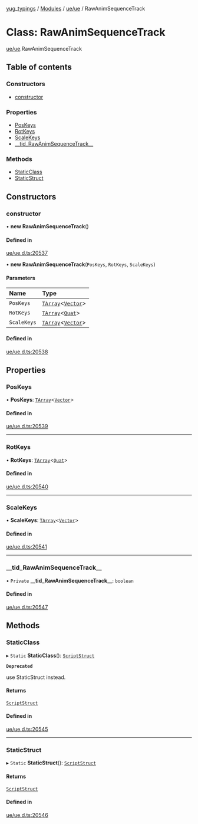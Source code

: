 [yug_typings](../README.md) / [Modules](../modules.md) / [ue/ue](../modules/ue_ue.md) / RawAnimSequenceTrack

# Class: RawAnimSequenceTrack

[ue/ue](../modules/ue_ue.md).RawAnimSequenceTrack

## Table of contents

### Constructors

- [constructor](ue_ue.RawAnimSequenceTrack.md#constructor)

### Properties

- [PosKeys](ue_ue.RawAnimSequenceTrack.md#poskeys)
- [RotKeys](ue_ue.RawAnimSequenceTrack.md#rotkeys)
- [ScaleKeys](ue_ue.RawAnimSequenceTrack.md#scalekeys)
- [\_\_tid\_RawAnimSequenceTrack\_\_](ue_ue.RawAnimSequenceTrack.md#__tid_rawanimsequencetrack__)

### Methods

- [StaticClass](ue_ue.RawAnimSequenceTrack.md#staticclass)
- [StaticStruct](ue_ue.RawAnimSequenceTrack.md#staticstruct)

## Constructors

### constructor

• **new RawAnimSequenceTrack**()

#### Defined in

[ue/ue.d.ts:20537](https://github.com/YugMetaverse/yug_typings/blob/25cad34/ue/ue.d.ts#L20537)

• **new RawAnimSequenceTrack**(`PosKeys`, `RotKeys`, `ScaleKeys`)

#### Parameters

| Name | Type |
| :------ | :------ |
| `PosKeys` | [`TArray`](../interfaces/ue_puerts.TArray.md)<[`Vector`](ue_ue_s.Vector.md)\> |
| `RotKeys` | [`TArray`](../interfaces/ue_puerts.TArray.md)<[`Quat`](ue_ue_s.Quat.md)\> |
| `ScaleKeys` | [`TArray`](../interfaces/ue_puerts.TArray.md)<[`Vector`](ue_ue_s.Vector.md)\> |

#### Defined in

[ue/ue.d.ts:20538](https://github.com/YugMetaverse/yug_typings/blob/25cad34/ue/ue.d.ts#L20538)

## Properties

### PosKeys

• **PosKeys**: [`TArray`](../interfaces/ue_puerts.TArray.md)<[`Vector`](ue_ue_s.Vector.md)\>

#### Defined in

[ue/ue.d.ts:20539](https://github.com/YugMetaverse/yug_typings/blob/25cad34/ue/ue.d.ts#L20539)

___

### RotKeys

• **RotKeys**: [`TArray`](../interfaces/ue_puerts.TArray.md)<[`Quat`](ue_ue_s.Quat.md)\>

#### Defined in

[ue/ue.d.ts:20540](https://github.com/YugMetaverse/yug_typings/blob/25cad34/ue/ue.d.ts#L20540)

___

### ScaleKeys

• **ScaleKeys**: [`TArray`](../interfaces/ue_puerts.TArray.md)<[`Vector`](ue_ue_s.Vector.md)\>

#### Defined in

[ue/ue.d.ts:20541](https://github.com/YugMetaverse/yug_typings/blob/25cad34/ue/ue.d.ts#L20541)

___

### \_\_tid\_RawAnimSequenceTrack\_\_

• `Private` **\_\_tid\_RawAnimSequenceTrack\_\_**: `boolean`

#### Defined in

[ue/ue.d.ts:20547](https://github.com/YugMetaverse/yug_typings/blob/25cad34/ue/ue.d.ts#L20547)

## Methods

### StaticClass

▸ `Static` **StaticClass**(): [`ScriptStruct`](ue_ue.ScriptStruct.md)

**`Deprecated`**

use StaticStruct instead.

#### Returns

[`ScriptStruct`](ue_ue.ScriptStruct.md)

#### Defined in

[ue/ue.d.ts:20545](https://github.com/YugMetaverse/yug_typings/blob/25cad34/ue/ue.d.ts#L20545)

___

### StaticStruct

▸ `Static` **StaticStruct**(): [`ScriptStruct`](ue_ue.ScriptStruct.md)

#### Returns

[`ScriptStruct`](ue_ue.ScriptStruct.md)

#### Defined in

[ue/ue.d.ts:20546](https://github.com/YugMetaverse/yug_typings/blob/25cad34/ue/ue.d.ts#L20546)
